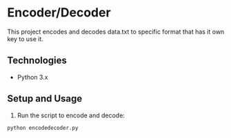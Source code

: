 # Encoder/Decoder
This project encodes and decodes data.txt to specific format that has it own key to use it.

## Technologies

- Python 3.x

## Setup and Usage

1. Run the script to encode and decode:

```bash
python encodedecoder.py
```
